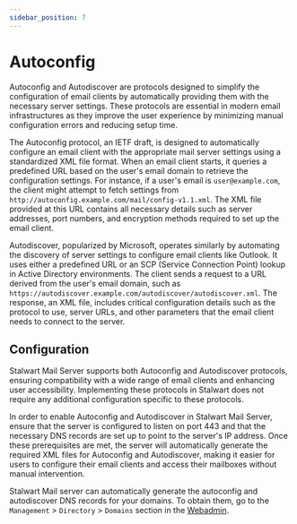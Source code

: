 ```yaml
---
sidebar_position: 7
---
```


# Autoconfig 

Autoconfig and Autodiscover are protocols designed to simplify the configuration of email clients by automatically providing them with the necessary server settings. These protocols are essential in modern email infrastructures as they improve the user experience by minimizing manual configuration errors and reducing setup time.

The Autoconfig protocol, an IETF draft, is designed to automatically configure an email client with the appropriate mail server settings using a standardized XML file format. When an email client starts, it queries a predefined URL based on the user's email domain to retrieve the configuration settings. For instance, if a user's email is `user@example.com`, the client might attempt to fetch settings from `http://autoconfig.example.com/mail/config-v1.1.xml`. The XML file provided at this URL contains all necessary details such as server addresses, port numbers, and encryption methods required to set up the email client.

Autodiscover, popularized by Microsoft, operates similarly by automating the discovery of server settings to configure email clients like Outlook. It uses either a predefined URL or an SCP (Service Connection Point) lookup in Active Directory environments. The client sends a request to a URL derived from the user's email domain, such as `https://autodiscover.example.com/autodiscover/autodiscover.xml`. The response, an XML file, includes critical configuration details such as the protocol to use, server URLs, and other parameters that the email client needs to connect to the server.

## Configuration

Stalwart Mail Server supports both Autoconfig and Autodiscover protocols, ensuring compatibility with a wide range of email clients and enhancing user accessibility. Implementing these protocols in Stalwart does not require any additional configuration specific to these protocols.

In order to enable Autoconfig and Autodiscover in Stalwart Mail Server, ensure that the server is configured to listen on port 443 and that the necessary DNS records are set up to point to the server's IP address. Once these prerequisites are met, the server will automatically generate the required XML files for Autoconfig and Autodiscover, making it easier for users to configure their email clients and access their mailboxes without manual intervention.

Stalwart Mail server can automatically generate the autoconfig and autodiscover DNS records for your domains. To obtain them, go to the `Management` > `Directory` > `Domains` section in the [Webadmin](/docs/management/webadmin/overview.md).
